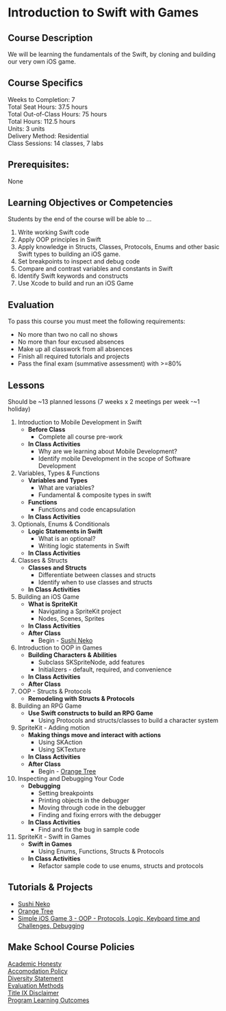 # Introduction to Swift with Games

## Course Description

We will be learning the fundamentals of the Swift, by cloning and building our very own iOS game.

## Course Specifics

Weeks to Completion:  7 <br>
Total Seat Hours:  37.5 hours <br>
Total Out-of-Class Hours: 75 hours <br>
Total Hours: 112.5 hours <br>
Units:  3 units <br>
Delivery Method:  Residential <br>
Class Sessions:  14 classes, 7 labs

## Prerequisites:  

None <br>

## Learning Objectives or Competencies

Students by the end of the course will be able to ...

1. Write working Swift code
1. Apply OOP principles in Swift
1. Apply knowledge in Structs, Classes, Protocols, Enums and other basic Swift types to building an iOS game.
1. Set breakpoints to inspect and debug code
1. Compare and contrast variables and constants in Swift
1. Identify Swift keywords and constructs
1. Use Xcode to build and run an iOS Game

## Evaluation

To pass this course you must meet the following requirements:

- No more than two no call no shows
- No more than four excused absences
- Make up all classwork from all absences
- Finish all required tutorials and projects
- Pass the final exam (summative assessment) with >=80%

## Lessons

Should be ~13 planned lessons (7 weeks x 2 meetings per week -~1 holiday)

1. Introduction to Mobile Development in Swift
    - **Before Class**
      - Complete all course pre-work
    - **In Class Activities**
      - Why are we learning about Mobile Development?
      - Identify mobile Development in the scope of Software Development
1. Variables, Types & Functions
    - **Variables and Types**
      - What are variables?
      - Fundamental & composite types in swift
    - **Functions**
      - Functions and code encapsulation
    - **In Class Activities**
1. Optionals, Enums & Conditionals
    - **Logic Statements in Swift**
      - What is an optional?
      - Writing logic statements in Swift
    - **In Class Activities**
1. Classes & Structs
    - **Classes and Structs**
      - Differentiate between classes and structs
      - Identify when to use classes and structs
    - **In Class Activities**
1. Building an iOS Game
    - **What is SpriteKit**
      - Navigating a SpriteKit project
      - Nodes, Scenes, Sprites
    - **In Class Activities**
    - **After Class**
      - Begin - [Sushi Neko](https://www.makeschool.com/online-courses/tutorials/learn-to-clone-timberman-with-spritekit-and-swift-3/getting-started)
1. Introduction to OOP in Games
    - **Building Characters & Abilities**
      - Subclass SKSpriteNode, add features
      - Initializers - default, required, and convenience
    - **In Class Activities**
    - **After Class**
1. OOP - Structs & Protocols
    - **Remodeling with Structs & Protocols**
1. Building an RPG Game
    - **Use Swift constructs to build an RPG Game**
      - Using Protocols and structs/classes to build a character system
1. SpriteKit - Adding motion
    - **Making things move and interact with actions**
      - Using SKAction
      - Using SKTexture
    - **In Class Activities**
    - **After Class**
      - Begin - [Orange Tree](https://github.com/soggybag/Orange-Tree)
1. Inspecting and Debugging Your Code
    - **Debugging**
      - Setting breakpoints
      - Printing objects in the debugger
      - Moving through code in the debugger
      - Finding and fixing errors with the debugger
    - **In Class Activities**
      - Find and fix the bug in sample code
1. SpriteKit - Swift in Games
    - **Swift in Games**
      - Using Enums, Functions, Structs & Protocols
    - **In Class Activities**
      - Refactor sample code to use enums, structs and protocols

## Tutorials & Projects

- [Sushi Neko](https://www.makeschool.com/online-courses/tutorials/learn-to-clone-timberman-with-spritekit-and-swift-3/getting-started)
- [Orange Tree](https://github.com/soggybag/Orange-Tree)
- [Simple iOS Game 3 - OOP - Protocols, Logic, Keyboard time and Challenges, Debugging]()

<!-- Possible Tutorials:
  1. Game of Life
  2. Hoppy Bunny
  3. *All code RPG*
-->


## Make School Course Policies

[Academic Honesty](https://github.com/Product-College-Courses/Common-Syllabus-Sections/blob/master/Academic-Honesty-and-Plagiarism.md)<br>
[Accomodation Policy](https://github.com/Product-College-Courses/Common-Syllabus-Sections/blob/master/Accommodation-Policy.md)<br>
[Diversity Statement](https://github.com/Product-College-Courses/Common-Syllabus-Sections/blob/master/Diversity-Statement.md)<br>
[Evaluation Methods](https://github.com/Product-College-Courses/Common-Syllabus-Sections/blob/master/Evaluation-Methods.md)
<br>
[Title IX Disclaimer](https://github.com/Product-College-Courses/Common-Syllabus-Sections/blob/master/Evaluations-Title-X-Disclaimer.md)<br>
[Program Learning Outcomes](https://github.com/Product-College-Courses/Common-Syllabus-Sections/blob/master/Program-Learning-Outcomes.md)
